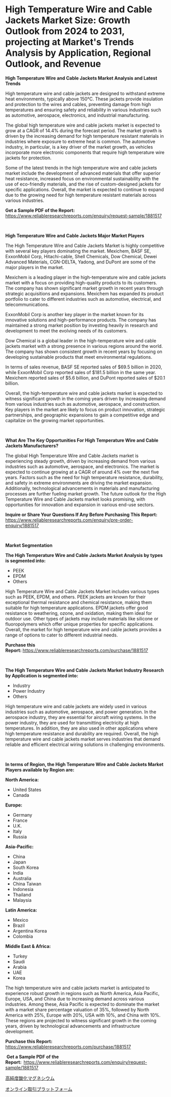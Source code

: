 <p><h1>High Temperature Wire and Cable Jackets Market Size: Growth Outlook from 2024 to 2031, projecting at Market's Trends Analysis by Application, Regional Outlook, and Revenue</h1></p><p><strong>High Temperature Wire and Cable Jackets Market Analysis and Latest Trends</strong></p>
<p><p>High temperature wire and cable jackets are designed to withstand extreme heat environments, typically above 150°C. These jackets provide insulation and protection to the wires and cables, preventing damage from high temperatures and ensuring safety and reliability in various industries such as automotive, aerospace, electronics, and industrial manufacturing.</p><p>The global high temperature wire and cable jackets market is expected to grow at a CAGR of 14.4% during the forecast period. The market growth is driven by the increasing demand for high temperature resistant materials in industries where exposure to extreme heat is common. The automotive industry, in particular, is a key driver of the market growth, as vehicles incorporate more electronic components that require high temperature wire jackets for protection.</p><p>Some of the latest trends in the high temperature wire and cable jackets market include the development of advanced materials that offer superior heat resistance, increased focus on environmental sustainability with the use of eco-friendly materials, and the rise of custom-designed jackets for specific applications. Overall, the market is expected to continue to expand due to the growing need for high temperature resistant materials across various industries.</p></p>
<p><strong>Get a Sample PDF of the Report:&nbsp;</strong> <a href="https://www.reliableresearchreports.com/enquiry/request-sample/1881517">https://www.reliableresearchreports.com/enquiry/request-sample/1881517</a></p>
<p>&nbsp;</p>
<p><strong>High Temperature Wire and Cable Jackets Major Market Players</strong></p>
<p><p>The High Temperature Wire and Cable Jackets Market is highly competitive with several key players dominating the market. Mexichem, BASF SE, ExxonMobil Corp, Hitachi-cable, Shell Chemicals, Dow Chemical, Dewei Advanced Materials, CGN-DELTA, Yadong, and DuPont are some of the major players in the market.</p><p>Mexichem is a leading player in the high-temperature wire and cable jackets market with a focus on providing high-quality products to its customers. The company has shown significant market growth in recent years through strategic acquisitions and expansions. Mexichem has expanded its product portfolio to cater to different industries such as automotive, electrical, and telecommunications.</p><p>ExxonMobil Corp is another key player in the market known for its innovative solutions and high-performance products. The company has maintained a strong market position by investing heavily in research and development to meet the evolving needs of its customers.</p><p>Dow Chemical is a global leader in the high-temperature wire and cable jackets market with a strong presence in various regions around the world. The company has shown consistent growth in recent years by focusing on developing sustainable products that meet environmental regulations.</p><p>In terms of sales revenue, BASF SE reported sales of $69.5 billion in 2020, while ExxonMobil Corp reported sales of $181.5 billion in the same year. Mexichem reported sales of $5.6 billion, and DuPont reported sales of $20.1 billion.</p><p>Overall, the high-temperature wire and cable jackets market is expected to witness significant growth in the coming years driven by increasing demand from various industries such as automotive, aerospace, and construction. Key players in the market are likely to focus on product innovation, strategic partnerships, and geographic expansions to gain a competitive edge and capitalize on the growing market opportunities.</p></p>
<p>&nbsp;</p>
<p><strong>What Are The Key Opportunities For High Temperature Wire and Cable Jackets Manufacturers?</strong></p>
<p><p>The global High Temperature Wire and Cable Jackets market is experiencing steady growth, driven by increasing demand from various industries such as automotive, aerospace, and electronics. The market is expected to continue growing at a CAGR of around 4% over the next five years. Factors such as the need for high temperature resistance, durability, and safety in extreme environments are driving the market expansion. Additionally, technological advancements in materials and manufacturing processes are further fueling market growth. The future outlook for the High Temperature Wire and Cable Jackets market looks promising, with opportunities for innovation and expansion in various end-use sectors.</p></p>
<p><strong>Inquire or Share Your Questions If Any Before Purchasing This Report:</strong> <a href="https://www.reliableresearchreports.com/enquiry/pre-order-enquiry/1881517">https://www.reliableresearchreports.com/enquiry/pre-order-enquiry/1881517</a></p>
<p>&nbsp;</p>
<p><strong>Market Segmentation</strong></p>
<p><strong>The High Temperature Wire and Cable Jackets Market Analysis by types is segmented into:</strong></p>
<p><ul><li>PEEK</li><li>EPDM</li><li>Others</li></ul></p>
<p><p>High Temperature Wire and Cable Jackets Market includes various types such as PEEK, EPDM, and others. PEEK jackets are known for their exceptional thermal resistance and chemical resistance, making them suitable for high temperature applications. EPDM jackets offer good resistance to weathering, ozone, and oxidation, making them ideal for outdoor use. Other types of jackets may include materials like silicone or fluoropolymers which offer unique properties for specific applications. Overall, the market for high temperature wire and cable jackets provides a range of options to cater to different industrial needs.</p></p>
<p><strong>Purchase this Report:&nbsp;</strong><a href="https://www.reliableresearchreports.com/purchase/1881517">https://www.reliableresearchreports.com/purchase/1881517</a></p>
<p>&nbsp;</p>
<p><strong>The High Temperature Wire and Cable Jackets Market Industry Research by Application is segmented into:</strong></p>
<p><ul><li>Industry</li><li>Power Industry</li><li>Others</li></ul></p>
<p><p>High temperature wire and cable jackets are widely used in various industries such as automotive, aerospace, and power generation. In the aerospace industry, they are essential for aircraft wiring systems. In the power industry, they are used for transmitting electricity at high temperatures. In addition, they are also used in other applications where high temperature resistance and durability are required. Overall, the high temperature wire and cable jackets market serves industries that demand reliable and efficient electrical wiring solutions in challenging environments.</p></p>
<p>&nbsp;</p>
<p><strong>In terms of Region, the High Temperature Wire and Cable Jackets Market Players available by Region are:</strong></p>
<p>
    <p> <strong> North America: </strong>
        <ul>
            <li>United States</li>
            <li>Canada</li>
        </ul>
        </p> 
    <p> <strong> Europe: </strong>
        <ul>
            <li>Germany</li>
            <li>France</li>
            <li>U.K.</li>
            <li>Italy</li>
            <li>Russia</li>
        </ul>
        </p> 
    <p> <strong> Asia-Pacific: </strong>
        <ul>
            <li>China</li>
            <li>Japan</li>
            <li>South Korea</li>
            <li>India</li>
            <li>Australia</li>
            <li>China Taiwan</li>
            <li>Indonesia</li>
            <li>Thailand</li>
            <li>Malaysia</li>
        </ul>
        </p> 
    <p> <strong> Latin America: </strong>
        <ul>
            <li>Mexico</li>
            <li>Brazil</li>
            <li>Argentina Korea</li>
            <li>Colombia</li>
        </ul>
        </p> 
    <p> <strong> Middle East & Africa: </strong>
        <ul>
            <li>Turkey</li>
            <li>Saudi</li>
            <li>Arabia</li>
            <li>UAE</li>
            <li>Korea</li>
        </ul>
    </p>
    </p>
<p><p>The high temperature wire and cable jackets market is anticipated to experience robust growth in regions such as North America, Asia Pacific, Europe, USA, and China due to increasing demand across various industries. Among these, Asia Pacific is expected to dominate the market with a market share percentage valuation of 35%, followed by North America with 25%, Europe with 20%, USA with 10%, and China with 10%. These regions are projected to witness significant growth in the coming years, driven by technological advancements and infrastructure development.</p></p>
<p><strong>Purchase this Report: </strong><a href="https://www.reliableresearchreports.com/purchase/1881517">https://www.reliableresearchreports.com/purchase/1881517</a></p>
<p>&nbsp;<strong>Get a Sample PDF of the Report:&nbsp;&nbsp;</strong><a href="https://www.reliableresearchreports.com/enquiry/request-sample/1881517">https://www.reliableresearchreports.com/enquiry/request-sample/1881517</a></p>
<p><strong></strong></p>
<p><p><a href="https://github.com/RodHoppe07/Market-Research-Report-List-1/blob/main/649583717009.md">高純度酸化マグネシウム</a></p><p><a href="https://github.com/laurenreichert/Market-Research-Report-List-1/blob/main/431122917008.md">オンライン取引プラットフォーム</a></p></p>